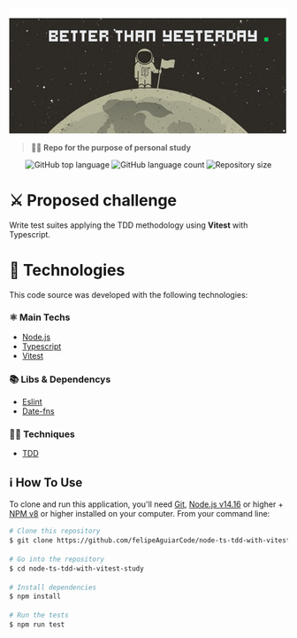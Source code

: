 <p align="center">
  <img src=".github/assets/header.png">
</p>

> 👨‍🚀 **Repo for the purpose of personal study**

<p align="center">
  <img alt="GitHub top language" src="https://img.shields.io/github/languages/top/felipeAguiarCode/node-ts-tdd-with-vitest-study.svg">

  <img alt="GitHub language count" src="https://img.shields.io/github/languages/count/felipeAguiarCode/node-ts-tdd-with-vitest-study.svg">

  <img alt="Repository size" src="https://img.shields.io/github/repo-size/felipeAguiarCode/node-ts-tdd-with-vitest-study.svg">
</p>

# ⚔️ Proposed challenge

Write test suites applying the TDD methodology using **Vitest** with Typescript.

# 🚀 Technologies

This code source was developed with the following technologies:

### ⚛️ Main Techs

- [Node.js](https://nodejs.org/en/)
- [Typescript](https://www.typescriptlang.org/)
- [Vitest](https://vitest.dev/)

### 📚 Libs & Dependencys

- [Eslint](https://eslint.org/)
- [Date-fns](https://date-fns.org/)

### 🐱‍👤 Techniques

- [TDD](https://en.wikipedia.org/wiki/Test-driven_development)

## :information_source: How To Use

To clone and run this application, you'll need [Git](https://git-scm.com), [Node.js v14.16](https://nodejs.org/en/) or higher + [NPM v8](https://nodejs.org/en/) or higher installed on your computer. From your command line:

```bash
# Clone this repository
$ git clone https://github.com/felipeAguiarCode/node-ts-tdd-with-vitest-study

# Go into the repository
$ cd node-ts-tdd-with-vitest-study

# Install dependencies
$ npm install

# Run the tests
$ npm run test
```

